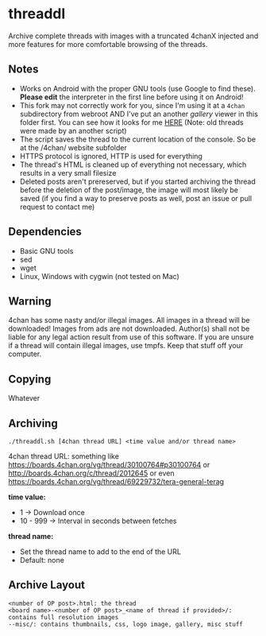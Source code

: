 threaddl
========

Archive complete threads with images with a truncated 4chanX injected and
more features for more comfortable browsing of the threads.

Notes
-----

* Works on Android with the proper GNU tools (use Google to find these).
    **Please edit** the interpreter in the first line before using it on Android!
* This fork may not correctly work for you, since I'm using it at a `4chan` subdirectory from webroot AND I've put an another *gallery* viewer in this folder first. You can see how it looks for me [HERE](http://up.kdy.ch/4chan/) (Note: old threads were made by an another script)
* The script saves the thread to the current location of the console. So be at the /4chan/ website subfolder
* HTTPS protocol is ignored, HTTP is used for everything
* The thread's HTML is cleaned up of everything not necessary, which
    results in a very small filesize
* Deleted posts aren't prereserved, but if you started archiving the
    thread before the deletion of the post/image, the image will most
    likely be saved (if you find a way to preserve posts as well,
    post an issue or pull request to contact me)

Dependencies
------------

* Basic GNU tools
* sed
* wget
* Linux, Windows with cygwin (not tested on Mac)

Warning
--------

4chan has some nasty and/or illegal images. All images in a thread will
be downloaded! Images from ads are not downloaded. Author(s) shall not be
liable for any legal action result from use of this software. If you are
unsure if a thread will contain illegal images, use tmpfs. Keep that stuff
off your computer.

Copying
-------

Whatever

Archiving
---------

    ./threaddl.sh [4chan thread URL] <time value and/or thread name>

4chan thread URL: something like
https://boards.4chan.org/vg/thread/30100764#p30100764
or
http://boards.4chan.org/c/thread/2012645
or even
https://boards.4chan.org/vg/thread/69229732/tera-general-terag


**time value:**
* 1 -> Download once
* 10 - 999 -> Interval in seconds between fetches

**thread name:**
* Set the thread name to add to the end of the URL
* Default: none

Archive Layout
--------------

    <number of OP post>.html: the thread
    <board name>-<number of OP post>_<name of thread if provided>/: contains full resolution images
    --misc/: contains thumbnails, css, logo image, gallery, misc stuff
